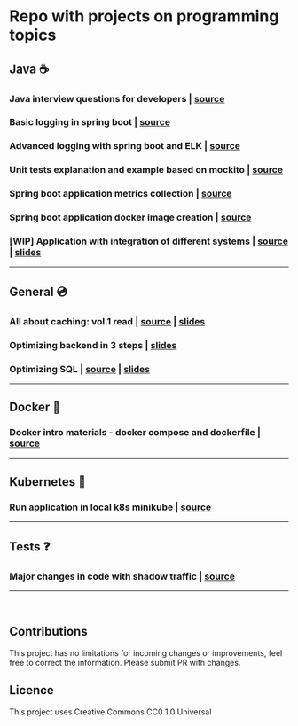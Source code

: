 # Repo with projects on programming topics

## Java :coffee:
### Java interview questions for developers | [source](java/interview-questions/)
### Basic logging in spring boot | [source](java/logs/)
### Advanced logging with spring boot and ELK | [source](java/advanced-logging/)
### Unit tests explanation and example based on mockito | [source](java/unit-tests/)
### Spring boot application metrics collection | [source](java/spring-metrics/)
### Spring boot application docker image creation | [source](java/minimum-image/)
### [WIP] Application with integration of different systems | [source](java/integrations/) | [slides](java/integrations/materials/)

---
## General :cd:
### All about caching: vol.1 read | [source](general/cache/) | [slides](general/cache/materials/)
### Optimizing backend in 3 steps | [slides](general/performance/materials/)
### Optimizing SQL | [source](general/db/sql-optimization/) | [slides](general/db/sql-optimization/sql-optimization.pdf)


---

## Docker :whale:
### Docker intro materials - docker compose and dockerfile | [source](docker/docker-intro/)

---

## Kubernetes :octopus:
### Run application in local k8s minikube | [source](k8s/minikube-demo/)

---
## Tests :question:
### Major changes in code with shadow traffic | [source](tests/shadow-traffic/)

---

<br/>

## Contributions
This project has no limitations for incoming changes or improvements, feel free to correct the information. Please submit PR with changes.

## Licence
This project uses Creative Commons CC0 1.0 Universal
